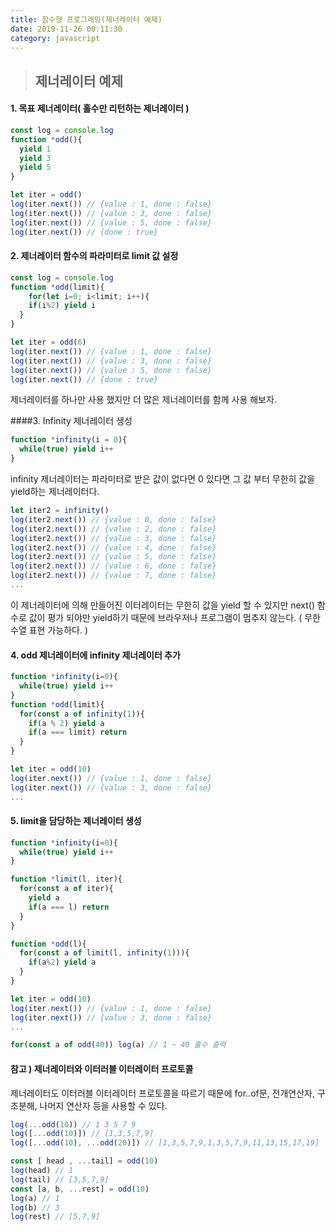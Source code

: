 ```yaml
---
title: 함수형 프로그래밍(제너레이터 예제)
date: 2019-11-26 00:11:30
category: javascript
---
```


> ## 제너레이터 예제



#### 1. 목표 제너레이터( 홀수만 리턴하는 제너레이터 )

```javascript
const log = console.log
function *odd(){
  yield 1
  yield 3
  yield 5
}

let iter = odd()
log(iter.next()) // {value : 1, done : false}
log(iter.next()) // {value : 3, done : false}
log(iter.next()) // {value : 5, done : false}
log(iter.next()) // {done : true}
```





#### 2. 제너레이터 함수의 파라미터로 limit 값 설정

```javascript
const log = console.log
function *odd(limit){
 	for(let i=0; i<limit; i++){
    if(i%2) yield i
  }
}

let iter = odd(6)
log(iter.next()) // {value : 1, done : false}
log(iter.next()) // {value : 3, done : false}
log(iter.next()) // {value : 5, done : false}
log(iter.next()) // {done : true}
```

제너레이터를 하나만 사용 했지만 더 많은 제너레이터를 함께 사용 해보자.



####3. Infinity 제너레이터 생성

```javascript
function *infinity(i = 0){
  while(true) yield i++
}
```

infinity 제너레이터는 파라미터로 받은 값이 없다면 0 있다면 그 값 부터 무한히 값을 yield하는 제너레이터다.

```javascript
let iter2 = infinity()
log(iter2.next()) // {value : 0, done : false}
log(iter2.next()) // {value : 2, done : false}
log(iter2.next()) // {value : 3, done : false}
log(iter2.next()) // {value : 4, done : false}
log(iter2.next()) // {value : 5, done : false}
log(iter2.next()) // {value : 6, done : false}
log(iter2.next()) // {value : 7, done : false}
...
```

이 제너레이터에 의해 만들어진 이터레이터는 무한히 값을 yield 할 수 있지만 next() 함수로 값이 평가 되야만 yield하기 때문에 브라우저나 프로그램이 멈추지 않는다. ( 무한수열 표현 가능하다. )



#### 4.  odd 제너레이터에 infinity 제너레이터 추가

```javascript
function *infinity(i=0){
  while(true) yield i++
}
function *odd(limit){
  for(const a of infinity(1)){
    if(a % 2) yield a
    if(a === limit) return
  }
}

let iter = odd(10)
log(iter.next()) // {value : 1, done : false}
log(iter.next()) // {value : 3, done : false}
...
```



#### 5. limit을 담당하는 제너레이터 생성

```javascript
function *infinity(i=0){
  while(true) yield i++
}

function *limit(l, iter){
  for(const a of iter){
   	yield a
    if(a === l) return
  }
}

function *odd(l){
  for(const a of limit(l, infinity(1))){
    if(a%2) yield a
  }
}

let iter = odd(10)
log(iter.next()) // {value : 1, done : false}
log(iter.next()) // {value : 3, done : false}
...

for(const a of odd(40)) log(a) // 1 ~ 40 홀수 출력
```



#### 참고 ) 제너레이터와 이터러블 이터레이터 프로토콜

제너레이터도 이터러블 이터레이터 프로토콜을 따르기 때문에 for..of문, 전개연산자, 구조분해, 나머지 연산자 등을 사용할 수 있다.

```javascript
log(...odd(10)) // 1 3 5 7 9
log([...odd(10)]) // [1,3,5,7,9]
log([...odd(10), ...odd(20)]) // [1,3,5,7,9,1,3,5,7,9,11,13,15,17,19]

const [ head , ...tail] = odd(10)
log(head) // 1
log(tail) // [3,5,7,9]
const [a, b, ...rest] = odd(10)
log(a) // 1
log(b) // 3
log(rest) // [5,7,9]
```



